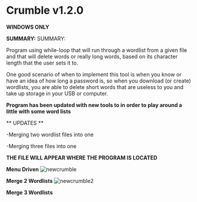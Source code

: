 
# Crumble v1.2.0

**WINDOWS ONLY**

**SUMMARY:**
SUMMARY:

Program using while-loop that will run through a wordlist from a given file and that will delete words or really long words, based on its character length that the user sets it to.

One good scenario of when to implement this tool is when you know or have an idea of how long a password is, so when you download (or create) wordlists, you are able to delete short words that are useless to you and take up storage in your USB or computer.

**Program has been updated with new tools to in order to play around a little with some word lists**

** UPDATES **

-Merging two wordlist files into one

-Merging three files into one

**THE FILE WILL APPEAR WHERE THE PROGRAM IS LOCATED**

**Menu Driven**
![newcrumble](https://user-images.githubusercontent.com/58496330/120747056-00beb900-c4c6-11eb-8caf-93b7398d338a.PNG)


**Merge 2 Wordlists**
![newcrumble2](https://user-images.githubusercontent.com/58496330/120747944-8bec7e80-c4c7-11eb-99f2-5998648dbb85.PNG)

**Merge 3 Wordlists**



